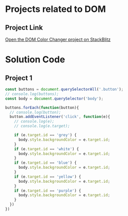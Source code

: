 # Projects related to DOM

## Project Link

[Open the DOM Color Changer project on StackBlitz](https://stackblitz.com/edit/dom-project-chaiaurcode-f3oyylin?file=1-colorChanger%2Findex.html)

# Solution Code

## Project 1

```javascript
const buttons = document.querySelectorAll('.button');
// console.log(buttons);
const body = document.querySelector('body');

buttons.forEach(function(button){
  // console.log(button);
  button.addEventListener('click', function(e){
    // console.log(e);
    // console.log(e.target);

    if (e.target.id == 'grey') {
      body.style.backgroundColor = e.target.id;
    } 
    if (e.target.id == 'white') {
      body.style.backgroundColor = e.target.id;
    }
    if (e.target.id == 'blue') {
      body.style.backgroundColor = e.target.id;
    }
    if (e.target.id == 'yellow') {
      body.style.backgroundColor = e.target.id;
    }
    if (e.target.id == 'purple') {
      body.style.backgroundColor = e.target.id;
    }
  })
}) 
```